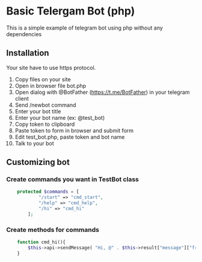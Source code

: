 # Basic Telergam Bot (php)
This is a simple example of telegram bot using php without any dependencies

## Installation
Your site have to use https protocol.

1. Copy files on your site
2. Open in browser file bot.php
3. Open dialog with @BotFather (https://t.me/BotFather) in your telegram client
  1. Send /newbot command
  2. Enter your bot title
  3. Enter your bot name (ex: @test_bot)
  4. Copy token to clipboard
4. Paste token to form in browser and submit form
5. Edit test_bot.php, paste token and bot name
6. Talk to your bot

## Customizing bot
### Create commands you want in TestBot class

```php
	protected $commands = [
			"/start" => "cmd_start",
            "/help" => "cmd_help",
            "/hi" => "cmd_hi"
        ];
```

### Create methods for commands

```php
	function cmd_hi(){
		$this->api->sendMessage( "Hi, @" . $this->result["message"]["from"]["username"] . "." );
	}
```
